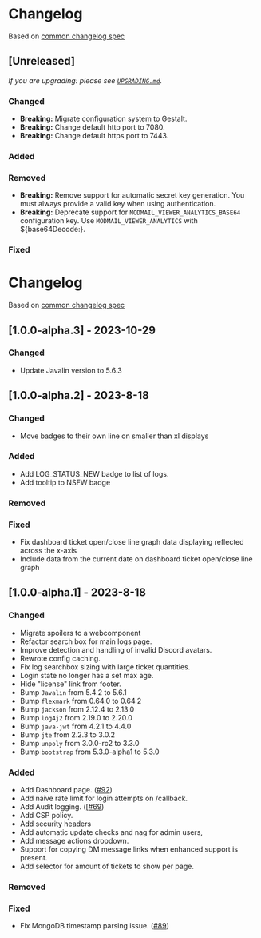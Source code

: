 # Changelog

Based on [common changelog spec](https://common-changelog.org/)

## [Unreleased]

_If you are upgrading: please see [`UPGRADING.md`](UPGRADING.md)._


### Changed

- **Breaking:** Migrate configuration system to Gestalt.
- **Breaking:** Change default http port to 7080.
- **Breaking:** Change default https port to 7443.

### Added

### Removed

- **Breaking:** Remove support for automatic secret key generation. You must always provide a valid key when using authentication.
- **Breaking:** Deprecate support for `MODMAIL_VIEWER_ANALYTICS_BASE64` configuration key. Use `MODMAIL_VIEWER_ANALYTICS` with ${base64Decode:}.

### Fixed

# Changelog
Based on [common changelog spec](https://common-changelog.org/)

## [1.0.0-alpha.3] - 2023-10-29

### Changed

- Update Javalin version to 5.6.3

## [1.0.0-alpha.2] - 2023-8-18

### Changed

- Move badges to their own line on smaller than xl displays

### Added

- Add LOG_STATUS_NEW badge to list of logs.
- Add tooltip to NSFW badge

### Removed

### Fixed

- Fix dashboard ticket open/close line graph data displaying reflected across the x-axis
- Include data from the current date on dashboard ticket open/close line graph

## [1.0.0-alpha.1] - 2023-8-18

### Changed

- Migrate spoilers to a webcomponent
- Refactor search box for main logs page.
- Improve detection and handling of invalid Discord avatars.
- Rewrote config caching.
- Fix log searchbox sizing with large ticket quantities.
- Login state no longer has a set max age.
- Hide "license" link from footer.
- Bump `Javalin` from 5.4.2 to 5.6.1
- Bump `flexmark` from 0.64.0 to 0.64.2
- Bump `jackson` from 2.12.4 to 2.13.0
- Bump `log4j2` from 2.19.0 to 2.20.0
- Bump `java-jwt` from 4.2.1 to 4.4.0
- Bump `jte` from 2.2.3 to 3.0.2
- Bump `unpoly` from 3.0.0-rc2 to 3.3.0
- Bump `bootstrap` from 5.3.0-alpha1 to 5.3.0


### Added

- Add Dashboard page. ([#92](https://github.com/khakers/modmail-viewer/pull/92))
- Add naive rate limit for login attempts on /callback.
- Add Audit logging. ([[#69](https://github.com/khakers/modmail-viewer/issues/69))
- Add CSP policy.
- Add security headers
- Add automatic update checks and nag for admin users,
- Add message actions dropdown.
- Support for copying DM message links when enhanced support is present.
- Add selector for amount of tickets to show per page.

### Removed

### Fixed

- Fix MongoDB timestamp parsing issue. ([#89](https://github.com/khakers/modmail-viewer/issues/89))
